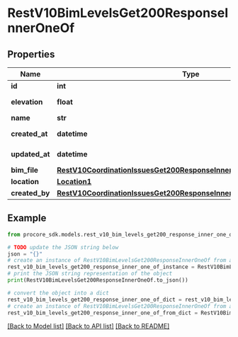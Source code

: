 # RestV10BimLevelsGet200ResponseInnerOneOf


## Properties

Name | Type | Description | Notes
------------ | ------------- | ------------- | -------------
**id** | **int** | ID | [optional] 
**elevation** | **float** | Level elevation | [optional] 
**name** | **str** | Level name | [optional] 
**created_at** | **datetime** | Created date | [optional] 
**updated_at** | **datetime** | Updated date | [optional] 
**bim_file** | [**RestV10CoordinationIssuesGet200ResponseInnerAllOfCoordinationIssueFile**](RestV10CoordinationIssuesGet200ResponseInnerAllOfCoordinationIssueFile.md) |  | [optional] 
**location** | [**Location1**](Location1.md) |  | [optional] 
**created_by** | [**RestV10CoordinationIssuesGet200ResponseInnerAllOfAssignee**](RestV10CoordinationIssuesGet200ResponseInnerAllOfAssignee.md) |  | [optional] 

## Example

```python
from procore_sdk.models.rest_v10_bim_levels_get200_response_inner_one_of import RestV10BimLevelsGet200ResponseInnerOneOf

# TODO update the JSON string below
json = "{}"
# create an instance of RestV10BimLevelsGet200ResponseInnerOneOf from a JSON string
rest_v10_bim_levels_get200_response_inner_one_of_instance = RestV10BimLevelsGet200ResponseInnerOneOf.from_json(json)
# print the JSON string representation of the object
print(RestV10BimLevelsGet200ResponseInnerOneOf.to_json())

# convert the object into a dict
rest_v10_bim_levels_get200_response_inner_one_of_dict = rest_v10_bim_levels_get200_response_inner_one_of_instance.to_dict()
# create an instance of RestV10BimLevelsGet200ResponseInnerOneOf from a dict
rest_v10_bim_levels_get200_response_inner_one_of_from_dict = RestV10BimLevelsGet200ResponseInnerOneOf.from_dict(rest_v10_bim_levels_get200_response_inner_one_of_dict)
```
[[Back to Model list]](../README.md#documentation-for-models) [[Back to API list]](../README.md#documentation-for-api-endpoints) [[Back to README]](../README.md)


